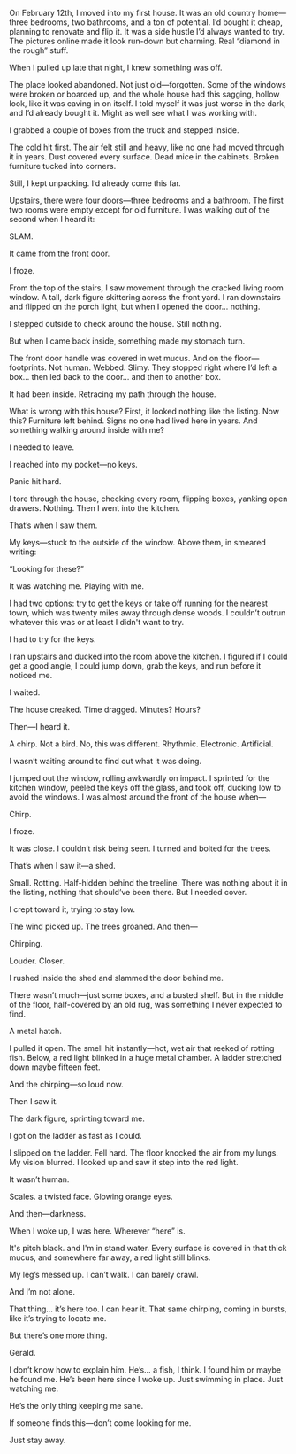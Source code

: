 On February 12th, I moved into my first house. It was an old country home—three bedrooms, two bathrooms, and a ton of potential. I’d bought it cheap, planning to renovate and flip it. It was a side hustle I’d always wanted to try. The pictures online made it look run-down but charming. Real “diamond in the rough” stuff.

When I pulled up late that night, I knew something was off.

The place looked abandoned. Not just old—forgotten. Some of the windows were broken or boarded up, and the whole house had this sagging, hollow look, like it was caving in on itself. I told myself it was just worse in the dark, and I’d already bought it. Might as well see what I was working with.

I grabbed a couple of boxes from the truck and stepped inside.

The cold hit first. The air felt still and heavy, like no one had moved through it in years. Dust covered every surface. Dead mice in the cabinets. Broken furniture tucked into corners.

Still, I kept unpacking. I’d already come this far.

Upstairs, there were four doors—three bedrooms and a bathroom. The first two rooms were empty except for old furniture. I was walking out of the second when I heard it:

SLAM.

It came from the front door.

I froze.

From the top of the stairs, I saw movement through the cracked living room window. A tall, dark figure skittering across the front yard. I ran downstairs and flipped on the porch light, but when I opened the door… nothing.

I stepped outside to check around the house. Still nothing.

But when I came back inside, something made my stomach turn.

The front door handle was covered in wet mucus. And on the floor—footprints. Not human. Webbed. Slimy. They stopped right where I’d left a box… then led back to the door… and then to another box.

It had been inside. Retracing my path through the house.

What is wrong with this house? First, it looked nothing like the listing. Now this? Furniture left behind. Signs no one had lived here in years. And something walking around inside with me?

I needed to leave.

I reached into my pocket—no keys.

Panic hit hard.

I tore through the house, checking every room, flipping boxes, yanking open drawers. Nothing. Then I went into the kitchen.

That’s when I saw them.

My keys—stuck to the outside of the window. Above them, in smeared writing:

“Looking for these?”

It was watching me. Playing with me.

I had two options: try to get the keys or take off running for the nearest town, which was twenty miles away through dense woods. I couldn’t outrun whatever this was or at least I didn't want to try.

I had to try for the keys.

I ran upstairs and ducked into the room above the kitchen. I figured if I could get a good angle, I could jump down, grab the keys, and run before it noticed me.

I waited.

The house creaked. Time dragged. Minutes? Hours?

Then—I heard it.

A chirp. Not a bird. No, this was different. Rhythmic. Electronic. Artificial.

I wasn’t waiting around to find out what it was doing.

I jumped out the window, rolling awkwardly on impact. I sprinted for the kitchen window, peeled the keys off the glass, and took off, ducking low to avoid the windows. I was almost around the front of the house when—

Chirp.

I froze.

It was close. I couldn’t risk being seen. I turned and bolted for the trees.

That’s when I saw it—a shed.

Small. Rotting. Half-hidden behind the treeline. There was nothing about it in the listing, nothing that should’ve been there. But I needed cover.

I crept toward it, trying to stay low.

The wind picked up. The trees groaned. And then—

Chirping.

Louder. Closer.

I rushed inside the shed and slammed the door behind me.

There wasn’t much—just some boxes, and a busted shelf. But in the middle of the floor, half-covered by an old rug, was something I never expected to find.

A metal hatch.

I pulled it open. The smell hit instantly—hot, wet air that reeked of rotting fish. Below, a red light blinked in a huge metal chamber. A ladder stretched down maybe fifteen feet.

And the chirping—so loud now.

Then I saw it.

The dark figure, sprinting toward me.

I got on the ladder as fast as I could. 

I slipped on the ladder. Fell hard. The floor knocked the air from my lungs. My vision blurred. I looked up and saw it step into the red light.

It wasn’t human.

Scales. a twisted face. Glowing orange eyes.

And then—darkness.

When I woke up, I was here. Wherever “here” is.

It's pitch black. and I'm in stand water. Every surface is covered in that thick mucus, and somewhere far away, a red light still blinks.

My leg’s messed up. I can’t walk. I can barely crawl.

And I’m not alone.

That thing... it’s here too. I can hear it. That same chirping, coming in bursts, like it’s trying to locate me.

But there’s one more thing.

Gerald.

I don’t know how to explain him. He’s… a fish, I think. I found him or maybe he found me. He’s been here since I woke up. Just swimming in place. Just watching me.

He’s the only thing keeping me sane.

If someone finds this—don’t come looking for me.

Just stay away.